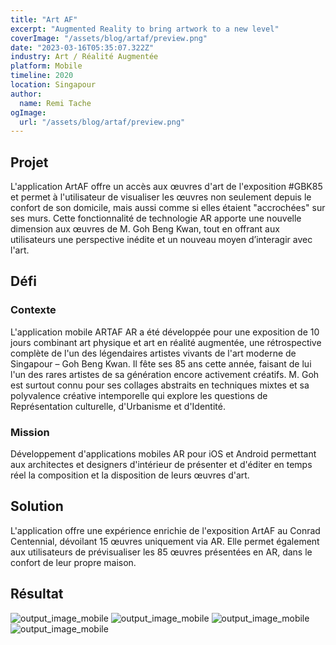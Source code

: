 ```yaml
---
title: "Art AF"
excerpt: "Augmented Reality to bring artwork to a new level"
coverImage: "/assets/blog/artaf/preview.png"
date: "2023-03-16T05:35:07.322Z"
industry: Art / Réalité Augmentée
platform: Mobile
timeline: 2020
location: Singapour
author:
  name: Remi Tache
ogImage:
  url: "/assets/blog/artaf/preview.png"
---
```

## Projet

L'application ArtAF offre un accès aux œuvres d'art de l'exposition #GBK85 et permet à l'utilisateur de visualiser les œuvres non seulement depuis le confort de son domicile, mais aussi comme si elles étaient "accrochées" sur ses murs. Cette fonctionnalité de technologie AR apporte une nouvelle dimension aux œuvres de M. Goh Beng Kwan, tout en offrant aux utilisateurs une perspective inédite et un nouveau moyen d’interagir avec l'art.

## Défi

### Contexte

L'application mobile ARTAF AR a été développée pour une exposition de 10 jours combinant art physique et art en réalité augmentée, une rétrospective complète de l'un des légendaires artistes vivants de l'art moderne de Singapour – Goh Beng Kwan. Il fête ses 85 ans cette année, faisant de lui l'un des rares artistes de sa génération encore activement créatifs. M. Goh est surtout connu pour ses collages abstraits en techniques mixtes et sa polyvalence créative intemporelle qui explore les questions de Représentation culturelle, d'Urbanisme et d'Identité.

### Mission

Développement d'applications mobiles AR pour iOS et Android permettant aux architectes et designers d'intérieur de présenter et d'éditer en temps réel la composition et la disposition de leurs œuvres d'art.

## Solution

L'application offre une expérience enrichie de l'exposition ArtAF au Conrad Centennial, dévoilant 15 œuvres uniquement via AR. Elle permet également aux utilisateurs de prévisualiser les 85 œuvres présentées en AR, dans le confort de leur propre maison.

## Résultat


![output_image_mobile](/assets/blog/artaf/img1.jpg)
![output_image_mobile](/assets/blog/artaf/img2.jpg) 
![output_image_mobile](/assets/blog/artaf/img3.jpg) 
![output_image_mobile](/assets/blog/artaf/img4.jpg)